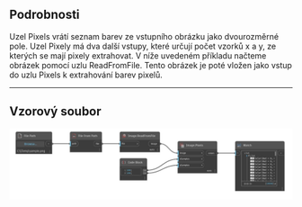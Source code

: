 ## Podrobnosti
Uzel Pixels vrátí seznam barev ze vstupního obrázku jako dvourozměrné pole. Uzel Pixely má dva další vstupy, které určují počet vzorků x a y, ze kterých se mají pixely extrahovat. V níže uvedeném příkladu načteme obrázek pomocí uzlu ReadFromFile. Tento obrázek je poté vložen jako vstup do uzlu Pixels k extrahování barev pixelů.
___
## Vzorový soubor

![Pixels](./DSCore.IO.Image.Pixels_img.jpg)

